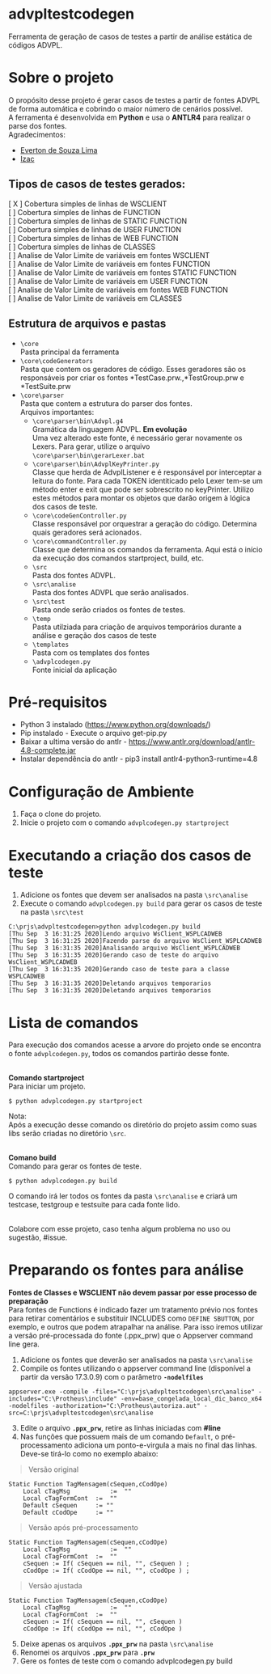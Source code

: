 # advpltestcodegen
Ferramenta de geração de casos de testes a partir de análise estática de códigos ADVPL.   

# Sobre o projeto
O propósito desse projeto é gerar casos de testes a partir de fontes ADVPL de forma automática e cobrindo o maior número de cenários possível.  
A ferramenta é desenvolvida em **Python** e usa o **ANTLR4** para realizar o parse dos fontes.  
Agradecimentos:
- [Everton de Souza Lima](https://github.com/oevertonsouza) 
- [Izac](https://github.com/izacsc) 
## Tipos de casos de testes gerados:
[ X ] Cobertura simples de linhas de WSCLIENT   
[ ] Cobertura simples de linhas de FUNCTION  
[ ] Cobertura simples de linhas de STATIC FUNCTION  
[ ] Cobertura simples de linhas de USER FUNCTION  
[ ] Cobertura simples de linhas de WEB FUNCTION  
[ ] Cobertura simples de linhas de CLASSES  
[ ] Analise de Valor Limite de variáveis em fontes WSCLIENT  
[ ] Analise de Valor Limite de variáveis em fontes FUNCTION  
[ ] Analise de Valor Limite de variáveis em fontes STATIC FUNCTION  
[ ] Analise de Valor Limite de variáveis em USER FUNCTION  
[ ] Analise de Valor Limite de variáveis em fontes WEB FUNCTION  
[ ] Analise de Valor Limite de variáveis em CLASSES  

## Estrutura de arquivos e pastas
- `\core`   
	Pasta principal da ferramenta
- `\core\codeGenerators`   
	Pasta que contem os geradores de código. Esses geradores são os responsáveis por criar os fontes *TestCase.prw.,*TestGroup.prw e *TestSuite.prw
- `\core\parser`   
	Pasta que contem a estrutura do parser dos fontes.   
	Arquivos importantes:
	- `\core\parser\bin\Advpl.g4`   
		Gramática da linguagem ADVPL. **Em evolução**   
		Uma vez alterado este fonte, é necessário gerar novamente os Lexers. Para gerar, utilize o arquivo `\core\parser\bin\gerarLexer.bat` 
	- `\core\parser\bin\AdvplKeyPrinter.py`   
		Classe que herda de AdvplListener e é responsável por interceptar a leitura do fonte. Para cada TOKEN identiticado pelo Lexer tem-se um método enter e exit que pode ser sobrescrito no keyPrinter. Utilizo estes métodos para montar os objetos que darão origem à lógica dos casos de teste.   
	- `\core\codeGenController.py`   
		Classe responsável por orquestrar a geração do código. Determina quais geradores será acionados.   
	- `\core\commandController.py`   
		Classe que determina os comandos da ferramenta. Aqui está o início da execução dos comandos startproject, build, etc.   
	- `\src`   
		Pasta dos fontes ADVPL.   
	- `\src\analise`   
		Pasta dos fontes ADVPL que serão analisados.   
	- `\src\test`   
		Pasta onde serão criados os fontes de testes.   
	- `\temp`   
		Pasta utilziada para criação de arquivos temporários durante a análise e geração dos casos de teste
	- `\templates`   
		Pasta com os templates dos fontes
	- `\advplcodegen.py`   
		Fonte inicial da aplicação

# Pré-requisitos

* Python 3 instalado (https://www.python.org/downloads/)
* Pip instalado - Execute o arquivo get-pip.py
* Baixar a ultima versão do antlr - https://www.antlr.org/download/antlr-4.8-complete.jar
* Instalar dependência do antlr - pip3 install antlr4-python3-runtime=4.8

# Configuração de Ambiente

1. Faça o clone do projeto.
2. Inicie o projeto com o comando `advplcodegen.py startproject`
# Executando a criação dos casos de teste

1. Adicione os fontes que devem ser analisados na pasta `\src\analise`
2. Execute o comando `advplcodegen.py build` para gerar os casos de teste na pasta `\src\test`
```
C:\prjs\advpltestcodegen>python advplcodegen.py build
[Thu Sep  3 16:31:25 2020]Lendo arquivo WsClient_WSPLCADWEB
[Thu Sep  3 16:31:25 2020]Fazendo parse do arquivo WsClient_WSPLCADWEB
[Thu Sep  3 16:31:35 2020]Analisando arquivo WsClient_WSPLCADWEB
[Thu Sep  3 16:31:35 2020]Gerando caso de teste do arquivo WsClient_WSPLCADWEB
[Thu Sep  3 16:31:35 2020]Gerando caso de teste para a classe WSPLCADWEB
[Thu Sep  3 16:31:35 2020]Deletando arquivos temporarios
[Thu Sep  3 16:31:35 2020]Deletando arquivos temporarios
```


# Lista de comandos

Para execução dos comandos acesse a arvore do projeto onde se encontra o fonte `advplcodegen.py`, todos os comandos partirão desse fonte.</br></br>

<b>Comando startproject</b><br>
Para iniciar um projeto.
</br>

```console
$ python advplcodegen.py startproject
```

Nota:<br>
Após a execução desse comando os diretório do projeto assim como suas libs serão criadas no diretório `\src`.


</br>
<b>Comano build</b></br>
Comando para gerar os fontes de teste.
</br>

```console
$ python advplcodegen.py build
```
O comando irá ler todos os fontes da pasta `\src\analise` e criará um testcase, testgroup e testsuite para cada fonte lido.

<br>
 Colabore com esse projeto, caso tenha algum problema no uso ou sugestão, #issue.
<br>


# Preparando os fontes para análise
**Fontes de Classes e WSCLIENT não devem passar por esse processo de preparação**  
Para fontes de Functions é indicado fazer um tratamento prévio nos fontes para retirar comentários e substituir INCLUDES como `DEFINE SBUTTON`, por exemplo, e outros que podem atrapalhar na análise. Para isso iremos utilizar a versão pré-processada do fonte (.ppx_prw) que o Appserver command line gera.  
1. Adicione os fontes que deverão ser analisados na pasta `\src\analise`
2. Compile os fontes utilizando o appserver command line (disponível a partir da versão 17.3.0.9) com o parâmetro **`-nodelfiles`**
```console
appserver.exe -compile -files="C:\prjs\advpltestcodegen\src\analise" -includes="C:\Protheus\include" -env=base_congelada_local_dic_banco_x64 -nodelfiles -authorization="C:\Protheus\autoriza.aut" -src=C:\prjs\advpltestcodegen\src\analise
```
3. Edite o arquivo **`.ppx_prw`**, retire as linhas iniciadas com **#line**
4. Nas funções que possuem mais de um comando `Default`, o pré-processamento adiciona um ponto-e-virgula a mais no final das linhas. Deve-se tirá-lo como no exemplo abaixo:
>Versão original
```console
Static Function TagMensagem(cSequen,cCodOpe)
	Local cTagMsg			:=	"" 
	Local cTagFormCont	:=	""
	Default cSequen		:= "" 
	Default cCodOpe		:= ""
```
>Versão após pré-processamento
```console
Static Function TagMensagem(cSequen,cCodOpe)
	Local cTagMsg			:=	""
	Local cTagFormCont	:=	""
	cSequen := If( cSequen == nil, "", cSequen ) ;
	cCodOpe := If( cCodOpe == nil, "", cCodOpe ) ;
```
>Versão ajustada
```console
Static Function TagMensagem(cSequen,cCodOpe)
	Local cTagMsg			:=	""
	Local cTagFormCont	:=	""
	cSequen := If( cSequen == nil, "", cSequen )
	cCodOpe := If( cCodOpe == nil, "", cCodOpe )
```
5. Deixe apenas os arquivos **`.ppx_prw`** na pasta `\src\analise`
6. Renomei os arquivos **`.ppx_prw`** para **`.prw`**
7. Gere os fontes de teste com o comando advplcodegen.py build
